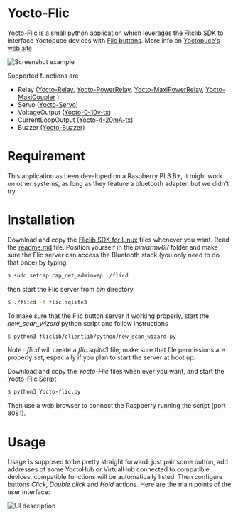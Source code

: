 # Yocto-Flic

Yocto-Flic is a small python application which leverages the [Fliclib SDK](http://github.com/50ButtonsEach) to interface Yoctopuce devices with [Flic buttons](http://flic.io). More info on  [Yoctopuce's web site](https://www.yoctopuce.com/EN/article/driving-yoctopuce-modules-with-flic-buttons)

![Screenshot example](http://www.yoctopuce.com/pubarchive/2019-05/Yocto-flic-banner_1.jpg)


Supported functions are
  - Relay ([Yocto-Relay](http://www.yoctopuce.com/EN/usb-actuators/yocto-relay), [Yocto-PowerRelay](http://www.yoctopuce.com/EN/products/yocto-powerrelay-v3), [Yocto-MaxiPowerRelay](http://www.yoctopuce.com/EN/products/yocto-maxipowerrelay), [Yocto-MaxiCoupler](http://www.yoctopuce.com/EN/products/yocto-maxicoupler) )
  - Servo ([Yocto-Servo](http://www.yoctopuce.com/EN/products/yocto-servo))
  - VoltageOutput ([Yocto-0-10v-tx](http://www.yoctopuce.com/EN/products/yocto-0-10v-tx))
  - CurrentLoopOutput ([Yocto-4-20mA-tx](http://www.yoctopuce.com/EN/products/yocto-4-20ma-tx))
  - Buzzer ([Yocto-Buzzer](http://www.yoctopuce.com/EN/products/yocto-Buzzer))
 
# Requirement
This application as been developed on a Raspberry PI 3 B+, it might work on other systems, as long as they feature a bluetooth adapter, but we didn't try. 

# Installation
Download and copy the [Fliclib SDK for Linux](https://github.com/50ButtonsEach/fliclib-linux-hci) files whenever you want. Read the [readme.md](https://github.com/50ButtonsEach/fliclib-linux-dist/blob/master/README.md) file. Position yourself in the  _bin/armv6l/_  folder and  make sure the Flic server can access the Bluetooth stack (you only need to do that once) by typing 

```sh
$ sudo setcap cap_net_admin=ep ./flicd
```
then start the Flic server from *bin* directory

```sh
$ ./flicd -f flic.sqlite3
```

To make sure that the Flic button server if working properly, start the *new_scan_wizard* python script and follow instructions
```sh
$ python3 fliclib/clientlib/python/new_scan_wizard.py
```
Note : *flicd* will create a *flic.sqlite3* file, make sure that file permissions are properly set, especially if you plan to start the server at boot up.  

Download and copy the _Yocto-Flic_ files when ever you want, and start the Yocto-Flic Script
 
```sh
$ python3 Yocto-flic.py
```

Then use a web browser to connect the Raspberry running the script (port 8081).

# Usage
Usage is supposed to be pretty straight forward: just pair some button, add addresses of some YoctoHub or VirtualHub connected to compatible devices, compatible functions will be automatically listed. Then configure buttons _Click_, _Double click_ and _Hold_  actions.  Here are the main points of the user interface: 

![UI description](http://www.yoctopuce.com/pubarchive/2019-05/UI-description_2.png)




 

